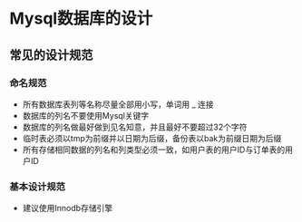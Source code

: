 # Mysql数据库的设计
## 常见的设计规范
### 命名规范
* 所有数据库表列等名称尽量全部用小写，单词用 _ 连接
* 数据库的列名不要使用Mysql关键字 
* 数据库的列名做最好做到见名知意，并且最好不要超过32个字符
* 临时表必须以tmp为前缀并以日期为后缀，备份表以bak为前缀日期为后缀
* 所有存储相同数据的列名和列类型必须一致，如用户表的用户ID与订单表的用户ID
### 基本设计规范
* 建议使用Innodb存储引擎
















 